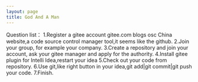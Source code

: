 ```yaml
---
layout: page
title: God And A Man
---
```

Question list：
1.Register a gitee account gitee.com blogs osc China website,a code source control manager tool,it seems like the github.
2.Join your group, for example your company.
3.Create a repository and join your account, ask your gitee manager and apply for the authority.
4.Install gitee plugin for Intelli Idea,restart your idea
5.Check out your code from repository.
6.Use git,like right button in your idea,git add|git commit|git push your code.
7.Finish.